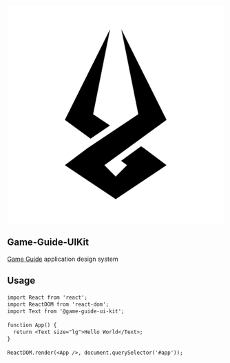 ![enter image description here](https://raw.githubusercontent.com/farhad-gh-dev/game-guide-uikit/master/public/logo512.png)

## Game-Guide-UIKit

[Game Guide](https://github.com/farhad-gh-dev/game-guide) application design system

## Usage

    import React from 'react';
    import ReactDOM from 'react-dom';
    import Text from '@game-guide-ui-kit';

    function App() {
      return <Text size="lg">Hello World</Text>;
    }

    ReactDOM.render(<App />, document.querySelector('#app'));
